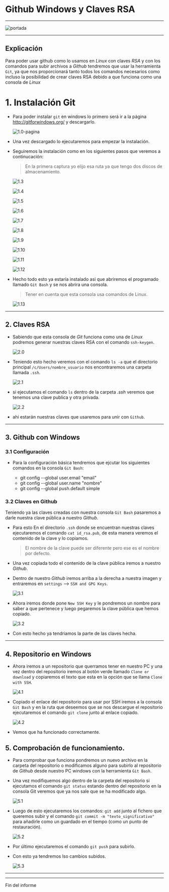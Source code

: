 # Github Windows y Claves RSA
___
  ![portada](./img/portada.png)

___

## Explicación

Para poder usar github como lo usamos en *Linux* con claves *RSA* y con los comandos para subir archivos a *Github* tendremos que usar la herramienta `Git`, ya que nos proporcionará tanto todos los comandos necesarios como incluso la posibilidad de crear claves RSA debido a que funciona como una consola de *Linux*
# 1. Instalación Git

- Para poder instalar `git` en windows lo primero será ir a la página http://gitforwindows.org/ y descargarlo.

  ![1.0-pagina](./img/1.0-pagina.png)

- Una vez descargado lo ejecutaremos para empezar la instalación.

- Seguiremos la instalación como en los siguientes pasos que veremos a continucación:
  > En la primera captura yo elijo esa ruta ya que tengo dos discos de almacenamiento.

    ![1.3](./img/1.3.png)

    ![1.4](./img/1.4.png)

    ![1.5](./img/1.5.png)

    ![1.6](./img/1.6.png)

    ![1.7](./img/1.7.png)

    ![1.8](./img/1.8.png)

    ![1.9](./img/1.9.png)

    ![1.10](./img/1.10.png)

    ![1.11](./img/1.11.png)

    ![1.12](./img/1.12.png)

- Hecho todo esto ya estaría instalado asi que abriremos el programado llamado `Git Bash` y se nos abrira una consola.

  > Tener en cuenta que esta consola usa comandos de Linux.

  ![1.13](./img/1.13.png)

___

## 2. Claves RSA

- Sabiendo que esta consola de *Git* funciona como una de *Linux* podremos generar nuestras claves RSA con el comando `ssh-keygen`.

  ![2.0](./img/2.0.png)

- Teniendo esto hecho veremos con el comando `ls -a` que el directorio principal `/c/Users/nombre_usuario` nos encontraremos una carpeta llamada `.ssh`.

  ![2.1](./img/2.1.png)

- si ejecutamos el comando `ls` dentro de la carpeta *.ssh* veremos que tenemos una clave publica y otra privada.

  ![2.2](./img/2.2.png)

- ahi estarán nuestras claves que usaremos para unir con `Github`.

___

## 3. Github con Windows

### 3.1 Configuración

- Para la configuración básica tendremos que ejcutar los siguientes comandos en la consola `Git Bash`:

  - git config --global user.email "email"
  - git config --global user.name "nombre"
  - git config --global push.default simple

### 3.2 Claves en Github

Teniendo ya las claves creadas con nuestra consola `Git Bash` pasaremos a darle nuestra clave pública a nuestro *Github*.

- Para esto En el directorio `.ssh` donde se encuentran nuestras claves ejecutaremos el comando `cat id_rsa.pub`, de esta manera veremos el contenido de la clave y lo copiamos.

  > El nombre de la clave puede ser diferente pero ese es el nombre por defecto.

- Una vez copiada todo el contenido de la clave pública iremos a nuestro *Github*.

- Dentro de nuestro *Github* iremos arriba a la derecha a nuestra imagen y entraremos en `settings` --> `SSH and GPG Keys`.

  ![3.1](./img/3.1.png)

- Ahora iremos donde pone `New SSH Key` y le pondremos un nombre para saber a que pertenece y luego pegaremos la clave pública que hemos copiado.

  ![3.2](./img/3.2.png)

- Con esto hecho ya tendriamos la parte de las claves hecha.

___

## 4. Repositorio en Windows

- Ahora iremos a un repositorio que querramos tener en nuestro PC y una vez dentro del repositorio iremos al botón verde llamado `Clone or download` y copiaremos el texto que esta en la opción que se llama `Clone with SSH`.

  ![4.1](./img/4.1.png)

- Copiado el enlace del repositorio para usar por SSH iremos a la consola `Git Bash` y en la ruta que deseemos que se nos descargue el repositorio ejecutaremos el comando `git clone` junto al enlace copiado.

  ![4.2](./img/4.2.png)

- Vemos que ha funcionado correctamente.

## 5. Comprobación de funcionamiento.

- Para comprobar que funciona pondremos un nuevo archivo en la carpeta del repositorio o modificamos alguno para subirlo  al repositorio de *Github* desde nuestro PC windows con la herramienta `Git Bash`.

- Una vez modifiquemos algo dentro de la carpeta del repositorio si ejecutamos el comando `git status` estando dentro del repositorio en la consola Git veremos que ya nos sale que se ha modificado algo.

  ![5.1](./img/5.1.png)

- Luego de esto ejecutaremos los comandos: `git add` junto al fichero que queremos subir y el comando `git commit -m "texto_significativo"` para añadirle como un guardado en el tiempo (como un punto de restauración).

  ![5.2](./img/5.2.png)

- Por último ejecutaremos el comando `git push` para subirlo.

- Con esto ya tendremos lso cambios subidos.

  ![5.3](./img/5.3.png)

___
___

Fín del informe
